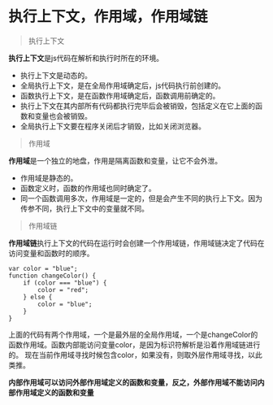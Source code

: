 # 执行上下文，作用域，作用域链
> 执行上下文

**执行上下文**是js代码在解析和执行时所在的环境。
- 执行上下文是动态的。
- 全局执行上下文，是在全局作用域确定后，js代码执行前创建的。
- 函数执行上下文，是在函数作用域确定后，函数调用前确定的。
- 执行上下文在其内部所有代码都执行完毕后会被销毁，包括定义在它上面的函数和变量也会被销毁。
- 全局执行上下文要在程序关闭后才销毁，比如关闭浏览器。

> 作用域

**作用域**是一个独立的地盘，作用是隔离函数和变量，让它不会外泄。
- 作用域是静态的。
- 函数定义时，函数的作用域也同时确定了。
- 同一个函数调用多次，作用域是一定的，但是会产生不同的执行上下文。因为传参不同，执行上下文中的变量就不同。

> 作用域链

**作用域链**执行上下文的代码在运行时会创建一个作用域链，作用域链决定了代码在访问变量和函数时的顺序。
```
var color = "blue";  
function changeColor() {   
    if (color === "blue") {     
        color = "red";   
    } else {     
        color = "blue";   
    } 
}
```
上面的代码有两个作用域，一个是最外层的全局作用域，一个是changeColor的函数作用域。函数内部能访问变量color，是因为标识符解析是沿着作用域链进行的。
现在当前作用域寻找时候包含color，如果没有，则取外层作用域寻找，以此类推。

**内部作用域可以访问外部作用域定义的函数和变量，反之，外部作用域不能访问内部作用域定义的函数和变量**

